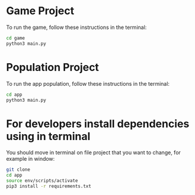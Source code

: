 # Game Project

To run the game, follow these instructions in the terminal:

```sh
cd game
python3 main.py
```

# Population Project

To run the app population, follow these instructions in the terminal:

```sh
cd app
python3 main.py
```

# For developers install dependencies using in terminal

You should move in terminal on file project that you want to change, for example in window:

```sh
git clone
cd app
source env/scripts/activate
pip3 install -r requirements.txt
```